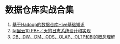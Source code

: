 # 数据仓库实战合集

1. [基于Hadoop的数据仓库Hive基础知识](https://mp.weixin.qq.com/s/XRhQkry9oHWkgKVxfy-Uog)
2. [阿里云10 PB+／天的日志系统设计和实现](https://mp.weixin.qq.com/s/Dno8qSqkwKFh9-WSD6Hu8g)
3. [DB、DW、DM、ODS、OLAP、OLTP和BI的概念理解](https://mp.weixin.qq.com/s/FofS9F-6wDh-t40LxYsYFA)
